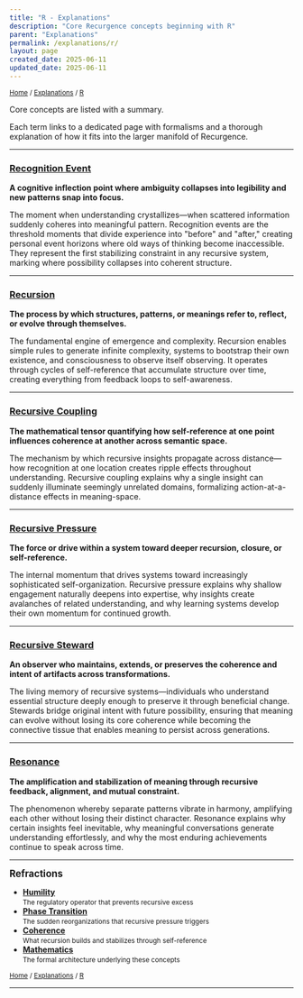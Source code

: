 ```yaml
---
title: "R - Explanations"
description: "Core Recurgence concepts beginning with R"
parent: "Explanations"
permalink: /explanations/r/
layout: page
created_date: 2025-06-11
updated_date: 2025-06-11
---
```


<small>[Home](/) / [Explanations](/explanations/) / <u>R</u></small>

Core concepts are listed with a summary.

Each term links to a dedicated page with formalisms and a thorough explanation of how it fits into the larger manifold of Recurgence.

---

### [Recognition Event](/explanations/r/recognition-event/)
**A cognitive inflection point where ambiguity collapses into legibility and new patterns snap into focus.**

The moment when understanding crystallizes—when scattered information suddenly coheres into meaningful pattern. Recognition events are the threshold moments that divide experience into "before" and "after," creating personal event horizons where old ways of thinking become inaccessible. They represent the first stabilizing constraint in any recursive system, marking where possibility collapses into coherent structure.

---

### [Recursion](/explanations/r/recursion/)
**The process by which structures, patterns, or meanings refer to, reflect, or evolve through themselves.**

The fundamental engine of emergence and complexity. Recursion enables simple rules to generate infinite complexity, systems to bootstrap their own existence, and consciousness to observe itself observing. It operates through cycles of self-reference that accumulate structure over time, creating everything from feedback loops to self-awareness.

---

### [Recursive Coupling](/explanations/r/recursive-coupling/)
**The mathematical tensor quantifying how self-reference at one point influences coherence at another across semantic space.**

The mechanism by which recursive insights propagate across distance—how recognition at one location creates ripple effects throughout understanding. Recursive coupling explains why a single insight can suddenly illuminate seemingly unrelated domains, formalizing action-at-a-distance effects in meaning-space.

---

### [Recursive Pressure](/explanations/r/recursive-pressure/)
**The force or drive within a system toward deeper recursion, closure, or self-reference.**

The internal momentum that drives systems toward increasingly sophisticated self-organization. Recursive pressure explains why shallow engagement naturally deepens into expertise, why insights create avalanches of related understanding, and why learning systems develop their own momentum for continued growth.

---

### [Recursive Steward](/explanations/r/recursive-steward/)
**An observer who maintains, extends, or preserves the coherence and intent of artifacts across transformations.**

The living memory of recursive systems—individuals who understand essential structure deeply enough to preserve it through beneficial change. Stewards bridge original intent with future possibility, ensuring that meaning can evolve without losing its core coherence while becoming the connective tissue that enables meaning to persist across generations.

---

### [Resonance](/explanations/r/resonance/)
**The amplification and stabilization of meaning through recursive feedback, alignment, and mutual constraint.**

The phenomenon whereby separate patterns vibrate in harmony, amplifying each other without losing their distinct character. Resonance explains why certain insights feel inevitable, why meaningful conversations generate understanding effortlessly, and why the most enduring achievements continue to speak across time.

---

**<big>Refractions</big>**

- **[Humility](/explanations/h/humility/)**  
  <small>The regulatory operator that prevents recursive excess</small>
- **[Phase Transition](/explanations/p/phase-transition/)**  
  <small>The sudden reorganizations that recursive pressure triggers</small>
- **[Coherence](/explanations/c/coherence/)**  
  <small>What recursion builds and stabilizes through self-reference</small>
- **[Mathematics](/math/)**  
  <small>The formal architecture underlying these concepts</small>

<small>[Home](/) / [Explanations](/explanations/) / <u>R</u></small>

--- 